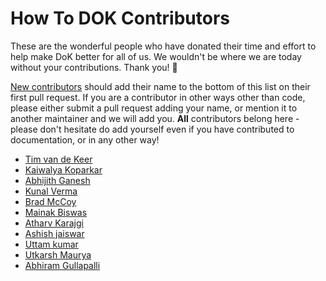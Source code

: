 # How To DOK Contributors

These are the wonderful people who have donated their time and effort to help make DoK better for all of us. We wouldn't be where we are today without your contributions. Thank you! 🙌

[New contributors](CONTRIBUTING.md) should add their name to the bottom of this list on their first pull request. If you are a contributor in other ways other than code, please either submit a pull request adding your name, or mention it to another maintainer and we will add you. **All** contributors belong here - please don't hesitate do add yourself even if you have contributed to documentation, or in any other way!

* [Tim van de Keer](https://github.com/patchandpray)
* [Kaiwalya Koparkar](https://github.com/kaiwalyakoparkar)
* [Abhijith Ganesh](https://github.com/AbhijithGanesh)
* [Kunal Verma](https://github.com/verma-kunal)
* [Brad McCoy](https://github.com/bradmccoydev)
* [Mainak Biswas](https://github.com/mainak99)
* [Atharv Karajgi](https://github.com/atharvkarajgi)
* [Ashish jaiswar](https://github.com/ashish-jaiswar)
* [Uttam kumar](https://github.com/helper-uttam)
* [Utkarsh Maurya](https://github.com/utkarsh1311)
* [Abhiram Gullapalli](https://github.com/gullapalli9482)
